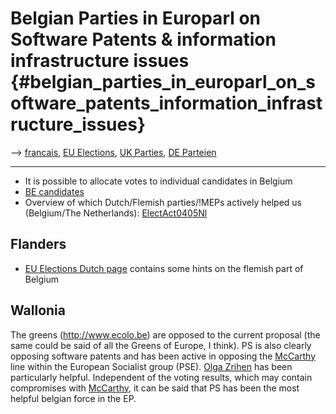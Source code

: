 # Belgian Parties in Europarl on Software Patents & information infrastructure issues {#belgian_parties_in_europarl_on_software_patents_information_infrastructure_issues}

\--\> [ francais](ElectBePart0405Fr "wikilink"), [ EU
Elections](ElectAct0405En "wikilink"), [ UK
Parties](ElectUkPart0405En "wikilink"), [ DE
Parteien](ElectDePart0405De "wikilink")

------------------------------------------------------------------------

-   It is possible to allocate votes to individual candidates in Belgium
-   [BE
    candidates](http://swpatwiki.ffii.org/EuropeanElection2004CandidatesBelgium "wikilink")
-   Overview of which Dutch/Flemish parties/!MEPs actively helped us
    (Belgium/The Netherlands):
    [ElectAct0405Nl](ElectAct0405Nl "wikilink")

## Flanders

-   [EU Elections Dutch
    page](http://kwiki.ffii.org/?ElectAct0405Nl "wikilink") contains
    some hints on the flemish part of Belgium

## Wallonia

The greens (http://www.ecolo.be) are opposed to the current proposal
(the same could be said of all the Greens of Europe, I think). PS is
also clearly opposing software patents and has been active in opposing
the [McCarthy](McCarthy "wikilink") line within the European Socialist
group (PSE). [ Olga Zrihen](OlgaZrihenEn "wikilink") has been
particularly helpful. Independent of the voting results, which may
contain compromises with [McCarthy](McCarthy "wikilink"), it can be said
that PS has been the most helpful belgian force in the EP.
